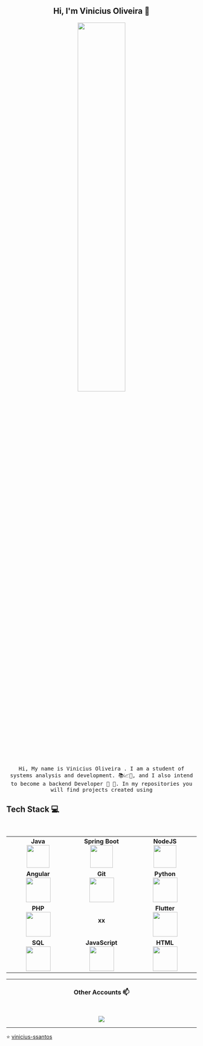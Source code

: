 
<h2 align="center"> Hi, I'm Vinicius Oliveira 👋 <br/> </h2> 

<p align="center"><img width=50% src="https://wompampsupport.azureedge.net/fetchimage?siteId=7575&v=2&jpgQuality=100&width=700&url=https%3A%2F%2Fi.kym-cdn.com%2Fentries%2Ficons%2Ffacebook%2F000%2F021%2F807%2Fig9OoyenpxqdCQyABmOQBZDI0duHk2QZZmWg2Hxd4ro.jpg"></p>


<p align="center"> <samp>Hi, My name is Vinicius Oliveira . I am a student of systems analysis and development. 📚📈🔬, and I also intend to become a backend Developer 🤩 🎈. In my repositories you will find projects created using
  
  
## Tech Stack :computer:

<br>
<table>
<tbody>
 <tr>
<td align="center" width="20%">
<span><b><center>Java</center></b></span> 
<img height=60px src="https://cdn.icon-icons.com/icons2/2415/PNG/48/java_original_wordmark_logo_icon_146459.png"> 
</td>

<td align="center" width="20%">
<span><b><center>Spring Boot</center></b></span> 
<img height=60px src="https://img.icons8.com/color/50/000000/spring-logo.png"> 
</td>

<td align="center" width="20%">
<span><b><center>NodeJS</center></b></span> 
<img height=60px src="https://img.icons8.com/color/2x/nodejs.png"> 
</td>
</tr>

<tr>
<td align="center" width="20%">
<span><b><center>Angular</center></b></span> 
<img height=65px src="https://angular.io/assets/images/logos/angular/angular.svg"> 
</td>

<td align="center" width="20%">
<span><b><center>Git</center></b></span> 
<img height=65px src="https://img.icons8.com/ios-glyphs/2x/github-2.png"> 
</td>

<td align="center" width="20%">
<span><b><center>Python</center></b></span> 
<img height=65px src="https://img.icons8.com/color/2x/python.png"> 
</td>
</tr>

<tr>
<td align="center" width="20%">
<span><b><center>PHP</center></b></span> 
  <img height=65px src="https://www.php.net//images/logos/new-php-logo.svg"> 

</td>

<td align="center" width="20%">
<span><b><center>xx</center></b></span> 

</td>



<td align="center" width="20%">
<span><b><center>Flutter</center></b></span> 
<img height=65px src="https://img.icons8.com/color/2x/flutter.png"> 
</td>
</tr>

<tr>
<td align="center" width="20%">
<span><b><center>SQL</center></b></span> 
<img height=65px src="https://img.icons8.com/ios-filled/2x/sql.png"> 
</td>

<td align="center" width="20%">
<span><b><center>JavaScript</center></b></span> 
<img height=65px src="https://img.icons8.com/color/2x/javascript.png"> 
</td>

<td align="center" width="20%">
<span><b><center>HTML</center></b></span> 
<img height=65px src="https://img.icons8.com/color/2x/html-5.png"> 
</td>
</tr>

</tbody>
</table>

____



<h3 align="center"> Other Accounts 📫 </h3>
<br />
<p align="center">
<a href="https://www.linkedin.com/in/vinicius-oliveira-santos-7ba1bb204/"><img src="https://img.shields.io/badge/linkedin-%230077B5.svg?&style=for-the-badge&logo=linkedin&logoColor=white"/></a>


</p>

____


<p align="center">

⭐️ [vinicius-ssantos](https://github.com/vinicius-ssantos)

</p>
